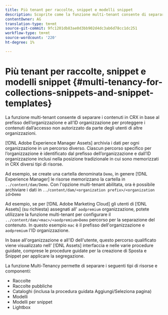 ```yaml
---
title: Più tenant per raccolte, snippet e modelli snippet
description: Scoprite come la funzione multi-tenant consente di separare i contenuti nell'archivio CRX in base all'organizzazione del cliente per impedire accessi non autorizzati.
contentOwner: AG
translation-type: tm+mt
source-git-commit: 9fc1201db83ae0d3bb902d4dc3ab6d78cc1dc251
workflow-type: tm+mt
source-wordcount: '220'
ht-degree: 1%

---
```



# Più tenant per raccolte, snippet e modelli snippet {#multi-tenancy-for-collections-snippets-and-snippet-templates}

La funzione multi-tenant consente di separare i contenuti in CRX in base al prefisso dell’organizzazione e all’ID organizzazione per proteggere i contenuti dall’accesso non autorizzato da parte degli utenti di altre organizzazioni.

[!DNL Adobe Experience Manager Assets] archivia i dati per ogni organizzazione in un percorso diverso. Ciascun percorso specifico per l’organizzazione è identificato dal prefisso dell’organizzazione e dall’ID organizzazione inclusi nella posizione tradizionale in cui sono memorizzati in CRX diversi tipi di risorse.

Ad esempio, se create una cartella denominata `Demo`, in genere [!DNL Experience Manager] le risorse memorizzano la cartella in `../content/dam/Demo`. Con l&#39;opzione multi-tenant abilitata, ora è possibile archiviare i dati in `../content/dam/<organization prefix>/<organization id>Demo`

Ad esempio, se per [!DNL Adobe Marketing Cloud] gli utenti di [!DNL Assets] (su richiesta) assegnati all&#39; `aodpremium` organizzazione, potete utilizzare la funzione multi-tenant per configurare il `../content/dam/<mac>/<aodpremium>Demo` percorso per la separazione del contenuto. In questo esempio `mac` è il prefisso dell&#39;organizzazione e `aodpremium` l&#39;ID organizzazione.

In base all&#39;organizzazione e all&#39;ID dell&#39;utente, questo percorso qualificato viene visualizzato nell&#39; [!DNL Assets] interfaccia e nelle varie procedure guidate, comprese le procedure guidate per la creazione di Sposta e Snippet per applicare la segregazione.

La funzione Multi-Tenancy permette di separare i seguenti tipi di risorse e componenti:

* Raccolte
* Raccolte pubbliche
* Cataloghi (inclusa la procedura guidata Aggiungi/Seleziona pagina)
* Modelli
* Modelli per snippet
* Lightbox

